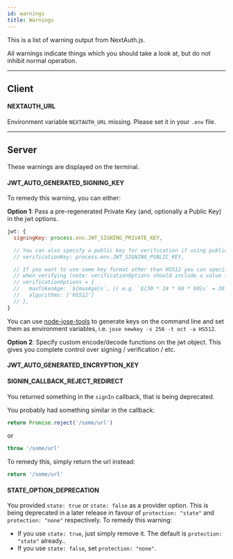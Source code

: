 ```yaml
---
id: warnings
title: Warnings
---
```


This is a list of warning output from NextAuth.js.

All warnings indicate things which you should take a look at, but do not inhibit normal operation.

---

## Client

#### NEXTAUTH_URL

Environment variable `NEXTAUTH_URL` missing. Please set it in your `.env` file.

---

## Server

These warnings are displayed on the terminal.

#### JWT_AUTO_GENERATED_SIGNING_KEY

To remedy this warning, you can either:

**Option 1**: Pass a pre-regenerated Private Key (and, optionally a Public Key) in the jwt options.

```js title="/pages/api/auth/[...nextauth].js"
jwt: {
  signingKey: process.env.JWT_SIGNING_PRIVATE_KEY,

  // You can also specify a public key for verification if using public/private key (but private only is fine)
  // verificationKey: process.env.JWT_SIGNING_PUBLIC_KEY,

  // If you want to use some key format other than HS512 you can specify custom options to use
  // when verifying (note: verificationOptions should include a value for maxTokenAge as well).
  // verificationOptions = {
  //   maxTokenAge: `${maxAge}s`, // e.g. `${30 * 24 * 60 * 60}s` = 30 days
  //   algorithms: ['HS512']
  // },
}
```

You can use [node-jose-tools](https://www.npmjs.com/package/node-jose-tools) to generate keys on the command line and set them as environment variables, i.e. `jose newkey -s 256 -t oct -a HS512`.

**Option 2**: Specify custom encode/decode functions on the jwt object. This gives you complete control over signing / verification / etc.

#### JWT_AUTO_GENERATED_ENCRYPTION_KEY

#### SIGNIN_CALLBACK_REJECT_REDIRECT

You returned something in the `signIn` callback, that is being deprecated.

You probably had something similar in the callback:

```js
return Promise.reject('/some/url')
```

or

```js
throw '/some/url'
```

To remedy this, simply return the url instead:

```js
return '/some/url'
```

#### STATE_OPTION_DEPRECATION

You provided `state: true` or `state: false` as a provider option. This is being deprecated in a later release in favour of `protection: "state"` and `protection: "none"` respectively. To remedy this warning:

- If you use `state: true`, just simply remove it. The default is `protection: "state"` already..
- If you use `state: false`, set `protection: "none"`.
